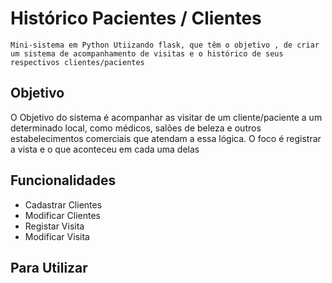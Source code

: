 # Histórico Pacientes / Clientes
	Mini-sistema em Python Utiizando flask, que têm o objetivo , de criar um sistema de acompanhamento de visitas e o histórico de seus respectivos clientes/pacientes

## Objetivo

O Objetivo do sistema é acompanhar as visitar de um cliente/paciente a um determinado local, como médicos, salões de beleza e outros estabelecimentos comerciais que atendam a essa lógica. O foco é registrar a vista e o que aconteceu em cada uma delas

## Funcionalidades

 - Cadastrar Clientes
 - Modificar Clientes
 - Registar Visita
 - Modificar Visita
 
## Para Utilizar


